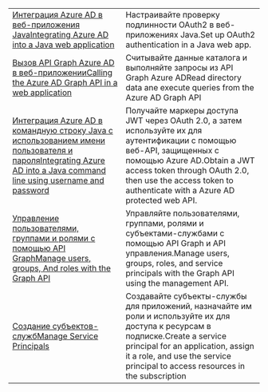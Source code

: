 |  |  |
|---------|---------|
| <span data-ttu-id="48ef6-101">[Интеграция Azure AD в веб-приложения Java][1]</span><span class="sxs-lookup"><span data-stu-id="48ef6-101">[Integrating Azure AD into a Java web application][1]</span></span> | <span data-ttu-id="48ef6-102">Настраивайте проверку подлинности OAuth2 в веб-приложениях Java.</span><span class="sxs-lookup"><span data-stu-id="48ef6-102">Set up OAuth2 authentication in a Java web app.</span></span>
| <span data-ttu-id="48ef6-103">[Вызов API Graph Azure AD в веб-приложении][2]</span><span class="sxs-lookup"><span data-stu-id="48ef6-103">[Calling the Azure AD Graph API in a web application][2]</span></span> | <span data-ttu-id="48ef6-104">Считывайте данные каталога и выполняйте запросы из API Graph Azure AD</span><span class="sxs-lookup"><span data-stu-id="48ef6-104">Read directory data ane execute queries from the Azure AD Graph API</span></span> |
| <span data-ttu-id="48ef6-105">[Интеграция Azure AD в командную строку Java с использованием имени пользователя и пароля][3]</span><span class="sxs-lookup"><span data-stu-id="48ef6-105">[Integrating Azure AD into a Java command line using username and password][3]</span></span> | <span data-ttu-id="48ef6-106">Получайте маркеры доступа JWT через OAuth 2.0, а затем используйте их для аутентификации с помощью веб-API, защищенных с помощью Azure AD.</span><span class="sxs-lookup"><span data-stu-id="48ef6-106">Obtain a JWT access token through OAuth 2.0, then use the access token to authenticate with a Azure AD protected web API.</span></span> |
| <span data-ttu-id="48ef6-107">[Управление пользователями, группами и ролями с помощью API Graph][4]</span><span class="sxs-lookup"><span data-stu-id="48ef6-107">[Manage users, groups, And roles with the Graph API][4]</span></span> | <span data-ttu-id="48ef6-108">Управляйте пользователями, группами, ролями и субъектами-службами с помощью API Graph и API управления.</span><span class="sxs-lookup"><span data-stu-id="48ef6-108">Manage users, groups, roles, and service principals with the Graph API using the management API.</span></span> 
| <span data-ttu-id="48ef6-109">[Создание субъектов-служб][5]</span><span class="sxs-lookup"><span data-stu-id="48ef6-109">[Manage Service Principals][5]</span></span> | <span data-ttu-id="48ef6-110">Создавайте субъекты-службы для приложений, назначайте им роли и используйте их для доступа к ресурсам в подписке.</span><span class="sxs-lookup"><span data-stu-id="48ef6-110">Create a service principal for an application, assign it a role, and use the service principal to access resources in the subscription</span></span> | 

[1]: https://azure.microsoft.com/resources/samples/active-directory-java-webapp-openidconnect/
[2]: https://azure.microsoft.com/resources/samples/active-directory-java-graphapi-web/
[3]: https://azure.microsoft.com/resources/samples/active-directory-java-native-headless/
[4]: https://azure.microsoft.com/resources/samples/aad-java-browse-graph-and-manage-roles/
[5]: https://azure.microsoft.com/resources/samples/aad-java-manage-service-principals/